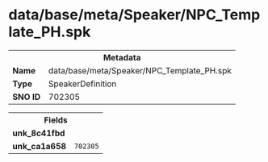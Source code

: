 <h1>data/base/meta/Speaker/NPC_Template_PH.spk</h1><table><tr><th colspan="100%">Metadata</th></tr><tr><td><b>Name</b></td><td>data/base/meta/Speaker/NPC_Template_PH.spk</td></tr><tr><td><b>Type</b></td><td>SpeakerDefinition</td></tr><tr><td><b>SNO ID</b></td><td>702305</td></tr></table>

<table><tr><th colspan="100%">Fields</th></tr><tr><td><b>unk_8c41fbd</b></td><td></td></tr><tr><td><b>unk_ca1a658</b></td><td><code>702305</code></td></tr></table>

